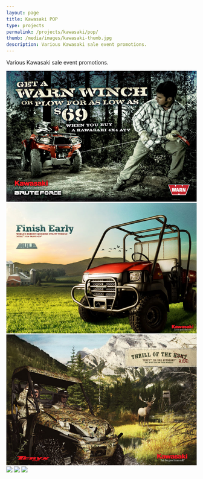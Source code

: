 ```yaml
---
layout: page
title: Kawasaki POP
type: projects
permalink: /projects/kawasaki/pop/
thumb: /media/images/kawasaki-thumb.jpg
description: Various Kawasaki sale event promotions.
---
```


Various Kawasaki sale event promotions.

![](/media/images/kawasaki1.jpg)
![](/media/images/kawasaki2.jpg)
![](/media/images/kawasaki3.jpg)
![](/media/images/kawasaki4.jpg)
![](/media/images/kawasaki5.jpg)
![](/media/images/kawasaki6.jpg)